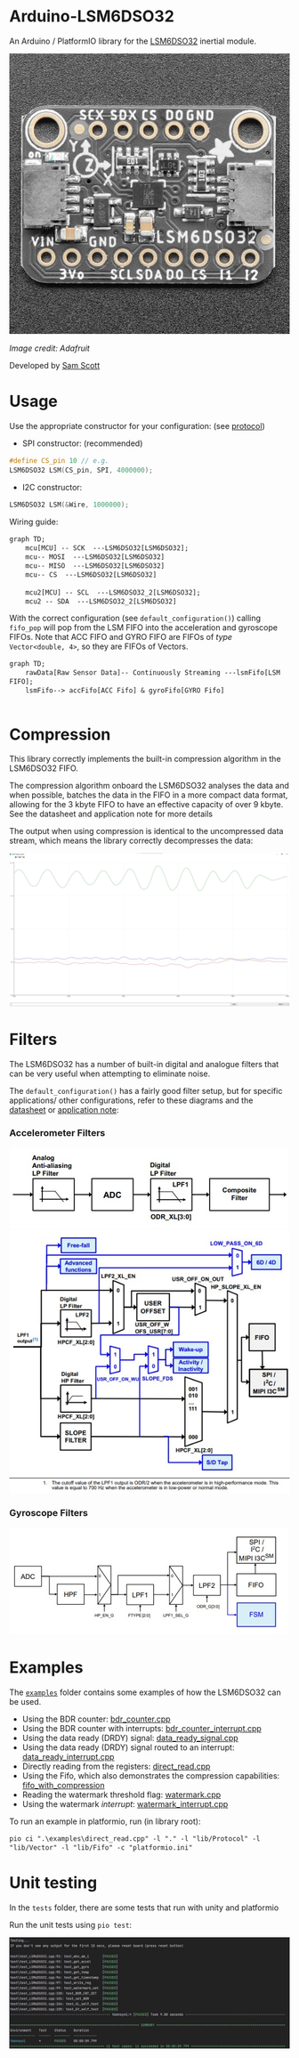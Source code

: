 # Arduino-LSM6DSO32
An Arduino / PlatformIO library for the [LSM6DSO32](https://www.st.com/en/mems-and-sensors/lsm6dso32.html) inertial module.

<img src="https://github.com/TeamSunride/Arduino-LSM6DSO32/blob/main/resources/adafruitBoard.jpg">

*Image credit: Adafruit*

Developed by [Sam Scott](https://github.com/robosam2003)

# Usage
Use the appropriate constructor for your configuration: (see [protocol](https://github.com/TeamSunride/Protocol))
- SPI constructor: (recommended)
```cpp
#define CS_pin 10 // e.g.
LSM6DSO32 LSM(CS_pin, SPI, 4000000);
```
- I2C constructor:
```cpp
LSM6DSO32 LSM(&Wire, 1000000);
```


Wiring guide:
```mermaid
graph TD;
    mcu[MCU] -- SCK  ---LSM6DSO32[LSM6DSO32];
    mcu-- MOSI  ---LSM6DSO32[LSM6DSO32]
    mcu-- MISO  ---LSM6DSO32[LSM6DSO32]
    mcu-- CS  ---LSM6DSO32[LSM6DSO32] 
    
    mcu2[MCU] -- SCL  ---LSM6DSO32_2[LSM6DSO32];
    mcu2 -- SDA  ---LSM6DSO32_2[LSM6DSO32]
```



With the correct configuration (see `default_configuration()`) calling `fifo_pop` will pop from the LSM FIFO into the acceleration and gyroscope FIFOs.
Note that ACC FIFO and GYRO FIFO are FIFOs of _type_ `Vector<double, 4>`, so they are FIFOs of Vectors.
```mermaid
graph TD;
    rawData[Raw Sensor Data]-- Continuously Streaming ---lsmFifo[LSM FIFO];
    lsmFifo--> accFifo[ACC Fifo] & gyroFifo[GYRO Fifo]
   
```


# Compression
This library correctly implements the built-in compression algorithm in the LSM6DSO32 FIFO.

The compression algorithm onboard the LSM6DSO32 analyses the data and when possible, batches the data in the FIFO in a more compact data format, 
allowing for the 3 kbyte FIFO to have an effective capacity of over 9 kbyte. See the datasheet and application note for more details

The output when using compression is identical to the uncompressed data stream, which means the library correctly decompresses the data:

<img src="https://github.com/TeamSunride/Arduino-LSM6DSO32/blob/main/resources/outputUsingCompression.jpg">


# Filters

The LSM6DSO32 has a number of built-in digital and analogue filters that can be very useful when attempting to eliminate noise.

The `default_configuration()` has a fairly good filter setup, but for specific applications/ other configurations, refer to these diagrams and 
the [datasheet](https://github.com/TeamSunride/Arduino-LSM6DSO32/blob/main/LSM6DSO32_datasheet.pdf) or [application note](https://github.com/TeamSunride/Arduino-LSM6DSO32/blob/main/LSM6DSO-Application-note.pdf):

### Accelerometer Filters

<img src="https://github.com/TeamSunride/Arduino-LSM6DSO32/blob/main/resources/accel_chain.jpg">

<img src="https://github.com/TeamSunride/Arduino-LSM6DSO32/blob/main/resources/accel_composite_filter.jpg">

### Gyroscope Filters

<img src="https://github.com/TeamSunride/Arduino-LSM6DSO32/blob/main/resources/gyro_chain.jpg">

# Examples
The [`examples`](https://github.com/TeamSunride/Arduino-LSM6DSO32/tree/main/examples) folder contains some examples of how the LSM6DSO32 can be used.
- Using the BDR counter: [bdr_counter.cpp](https://github.com/TeamSunride/Arduino-LSM6DSO32/blob/main/examples/bdr_counter.cpp)
- Using the BDR counter with interrupts: [bdr_counter_interrupt.cpp](https://github.com/TeamSunride/Arduino-LSM6DSO32/blob/main/examples/bdr_counter_interrupt.cpp) 
- Using the data ready (DRDY) signal: [data_ready_signal.cpp](https://github.com/TeamSunride/Arduino-LSM6DSO32/blob/main/examples/data_ready_signal.cpp)
- Using the data ready (DRDY) signal routed to an interrupt: [data_ready_interrupt.cpp](https://github.com/TeamSunride/Arduino-LSM6DSO32/blob/main/examples/data_ready_interrupt.cpp)
- Directly reading from the registers: [direct_read.cpp](https://github.com/TeamSunride/Arduino-LSM6DSO32/blob/main/examples/direct_read.cpp)
- Using the Fifo, which also demonstrates the compression capabilities: [fifo_with_compression](https://github.com/TeamSunride/Arduino-LSM6DSO32/blob/main/examples/fifo_with_compression.cpp)
- Reading the watermark threshold flag: [watermark.cpp](https://github.com/TeamSunride/Arduino-LSM6DSO32/blob/main/examples/watermark.cpp)
- Using the watermark *interrupt*: [watermark_interrupt.cpp](https://github.com/TeamSunride/Arduino-LSM6DSO32/blob/main/examples/watermark_interrupt.cpp)

To run an example in platformio, run (in library root):

    pio ci ".\examples\direct_read.cpp" -l "." -l "lib/Protocol" -l "lib/Vector" -l "lib/Fifo" -c "platformio.ini"

# Unit testing
In the `tests` folder, there are some tests that run with unity and platformio

Run the unit tests using `pio test`:

<img src="https://github.com/TeamSunride/Arduino-LSM6DSO32/blob/main/resources/testsPassing1.jpg">



